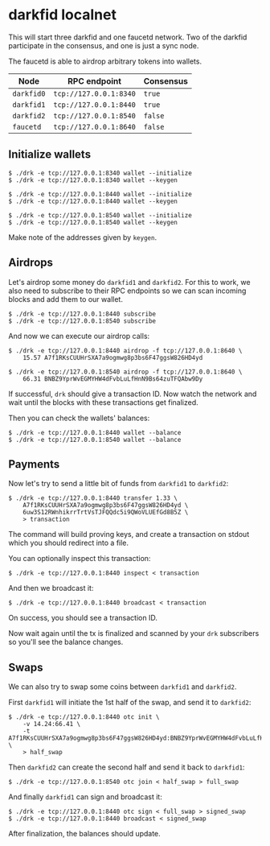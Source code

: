 darkfid localnet
================

This will start three darkfid and one faucetd network. Two of the
darkfid participate in the consensus, and one is just a sync node.

The faucetd is able to airdrop arbitrary tokens into wallets.

|   Node     |     RPC endpoint       | Consensus |
|------------|------------------------|-----------|
| `darkfid0` | `tcp://127.0.0.1:8340` |  `true`   |
| `darkfid1` | `tcp://127.0.0.1:8440` |  `true`   |
| `darkfid2` | `tcp://127.0.0.1:8540` |  `false`  |
| `faucetd`  | `tcp://127.0.0.1:8640` |  `false`  |

## Initialize wallets

```
$ ./drk -e tcp://127.0.0.1:8340 wallet --initialize
$ ./drk -e tcp://127.0.0.1:8340 wallet --keygen

$ ./drk -e tcp://127.0.0.1:8440 wallet --initialize
$ ./drk -e tcp://127.0.0.1:8440 wallet --keygen

$ ./drk -e tcp://127.0.0.1:8540 wallet --initialize
$ ./drk -e tcp://127.0.0.1:8540 wallet --keygen
```

Make note of the addresses given by `keygen`.

## Airdrops

Let's airdrop some money do `darkfid1` and `darkfid2`. For this to
work, we also need to subscribe to their RPC endpoints so we can scan
incoming blocks and add them to our wallet.

```
$ ./drk -e tcp://127.0.0.1:8440 subscribe
$ ./drk -e tcp://127.0.0.1:8540 subscribe
```

And now we can execute our airdrop calls:

```
$ ./drk -e tcp://127.0.0.1:8440 airdrop -f tcp://127.0.0.1:8640 \
    15.57 A7f1RKsCUUHrSXA7a9ogmwg8p3bs6F47ggsW826HD4yd

$ ./drk -e tcp://127.0.0.1:8540 airdrop -f tcp://127.0.0.1:8640 \
    66.31 BNBZ9YprWvEGMYHW4dFvbLuLfHnN9Bs64zuTFQAbw9Dy
```

If successful, `drk` should give a transaction ID. Now watch the
network and wait until the blocks with these transactions get
finalized.

Then you can check the wallets' balances:

```
$ ./drk -e tcp://127.0.0.1:8440 wallet --balance
$ ./drk -e tcp://127.0.0.1:8540 wallet --balance
```

## Payments

Now let's try to send a little bit of funds from `darkfid1` to
`darkfid2`:

```
$ ./drk -e tcp://127.0.0.1:8440 transfer 1.33 \
    A7f1RKsCUUHrSXA7a9ogmwg8p3bs6F47ggsW826HD4yd \
    6uw3S12RWnhikrrTrtVsTJFQQdc5i9QWoVLUEfGd8B5Z \
    > transaction
```

The command will build proving keys, and create a transaction on
stdout which you should redirect into a file.

You can optionally inspect this transaction:

```
$ ./drk -e tcp://127.0.0.1:8440 inspect < transaction
```

And then we broadcast it:

```
$ ./drk -e tcp://127.0.0.1:8440 broadcast < transaction
```

On success, you should see a transaction ID.

Now wait again until the tx is finalized and scanned by your `drk`
subscribers so you'll see the balance changes.


## Swaps

We can also try to swap some coins between `darkfid1` and `darkfid2`.

First `darkfid1` will initiate the 1st half of the swap, and send it
to `darkfid2`:

```
$ ./drk -e tcp://127.0.0.1:8440 otc init \
    -v 14.24:66.41 \
    -t A7f1RKsCUUHrSXA7a9ogmwg8p3bs6F47ggsW826HD4yd:BNBZ9YprWvEGMYHW4dFvbLuLfHnN9Bs64zuTFQAbw9Dy \
    > half_swap
```

Then `darkfid2` can create the second half and send it back to
`darkfid1`:

```
$ ./drk -e tcp://127.0.0.1:8540 otc join < half_swap > full_swap
```

And finally `darkfid1` can sign and broadcast it:

```
$ ./drk -e tcp://127.0.0.1:8440 otc sign < full_swap > signed_swap
$ ./drk -e tcp://127.0.0.1:8440 broadcast < signed_swap
```

After finalization, the balances should update.
